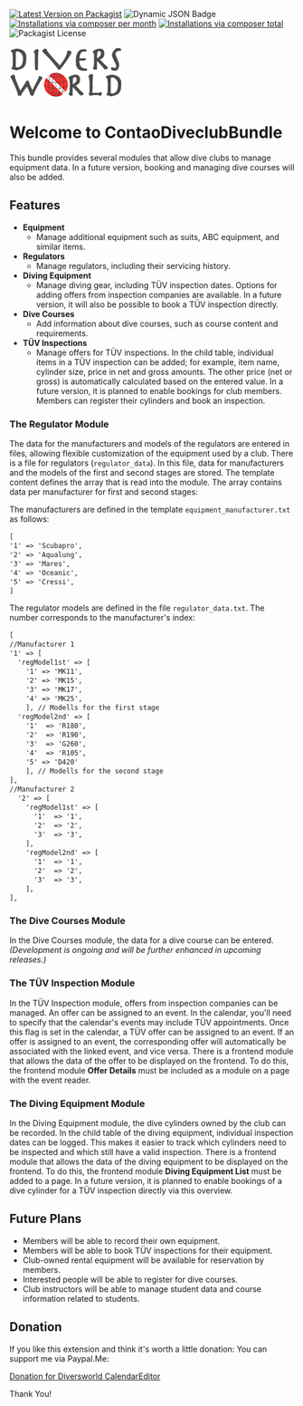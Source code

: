[![Latest Version on Packagist](http://img.shields.io/packagist/v/diversworld/contao-diveclub-bundle.svg?style=flat)](https://packagist.org/packages/diversworld/contao-diveclub-bundle)
![Dynamic JSON Badge](https://img.shields.io/badge/dynamic/json?url=https%3A%2F%2Fraw.githubusercontent.com%2Fdiversworld%2Fcontao-diveclub-bundle%2Fmain%2Fcomposer.json&query=%24.require%5B%22contao%2Fcore-bundle%22%5D&label=Contao%20Version)
[![Installations via composer per month](http://img.shields.io/packagist/dm/diversworld/contao-diveclub-bundle.svg?style=flat)](https://packagist.org/packages/diversworld/contao-diveclub-bundle)
[![Installations via composer total](http://img.shields.io/packagist/dt/diversworld/contao-diveclub-bundle.svg?style=flat)](https://packagist.org/packages/diversworld/contao-diveclub-bundle)
![Packagist License](https://img.shields.io/packagist/l/diversworld/contao-diveclub-bundle)

![Diversworld](docs/dw-logo-k.png "Diversworld Logo")


# Welcome to ContaoDiveclubBundle

This bundle provides several modules that allow dive clubs to manage equipment data. In a future version, booking and managing dive courses will also be added.

## Features
- **Equipment**
  - Manage additional equipment such as suits, ABC equipment, and similar items.
- **Regulators**
  - Manage regulators, including their servicing history.
- **Diving Equipment**
  - Manage diving gear, including TÜV inspection dates. Options for adding offers from inspection companies are available. In a future version, it will also be possible to book a TÜV inspection directly.
- **Dive Courses**
  - Add information about dive courses, such as course content and requirements.
- **TÜV Inspections**
  - Manage offers for TÜV inspections. In the child table, individual items in a TÜV inspection can be added; for example, item name, cylinder size, price in net and gross amounts. The other price (net or gross) is automatically calculated based on the entered value. In a future version, it is planned to enable bookings for club members. Members can register their cylinders and book an inspection.

### The Regulator Module
The data for the manufacturers and models of the regulators are entered in files, allowing flexible customization of the equipment used by a club.
There is a file for regulators (`regulator_data`). In this file, data for manufacturers and the models of the first and second stages are stored.
The template content defines the array that is read into the module. The array contains data per manufacturer for first and second stages:

The manufacturers are defined in the template `equipment_manufacturer.txt` as follows:

```
[
'1' => 'Scubapro',
'2' => 'Aqualung',
'3' => 'Mares',
'4' => 'Oceanic',
'5' => 'Cressi',
]
```
The regulator models are defined in the file `regulator_data.txt`. The number corresponds to the manufacturer's index:
```
[
//Manufacturer 1
'1' => [
  'regModel1st' => [
    '1' => 'MK11',
    '2' => 'MK15',
    '3' => 'MK17',
    '4' => 'MK25',
    ], // Modells for the first stage
  'regModel2nd' => [
    '1'  => 'R180',
    '2'  => 'R190',
    '3'  => 'G260',
    '4'  => 'R105',
    '5' => 'D420'
    ], // Modells for the second stage
],
//Manufacturer 2
  '2' => [
    'regModel1st' => [
      '1'  => '1',
      '2'  => '2',
      '3'  => '3',
    ],
    'regModel2nd' => [
      '1'  => '1',
      '2'  => '2',
      '3'  => '3',
    ],
],
```

### The Dive Courses Module
In the Dive Courses module, the data for a dive course can be entered. _(Development is ongoing and will be further enhanced in upcoming releases.)_

### The TÜV Inspection Module
In the TÜV Inspection module, offers from inspection companies can be managed. An offer can be assigned to an event. In the calendar, you'll need to specify that the calendar's events may include TÜV appointments. Once this flag is set in the calendar, a TÜV offer can be assigned to an event.
If an offer is assigned to an event, the corresponding offer will automatically be associated with the linked event, and vice versa.
There is a frontend module that allows the data of the offer to be displayed on the frontend. To do this, the frontend module **Offer Details** must be included as a module on a page with the event reader.

### The Diving Equipment Module
In the Diving Equipment module, the dive cylinders owned by the club can be recorded. In the child table of the diving equipment, individual inspection dates can be logged. This makes it easier to track which cylinders need to be inspected and which still have a valid inspection.
There is a frontend module that allows the data of the diving equipment to be displayed on the frontend. To do this, the frontend module **Diving Equipment List** must be added to a page.
In a future version, it is planned to enable bookings of a dive cylinder for a TÜV inspection directly via this overview.

## Future Plans
- Members will be able to record their own equipment.
- Members will be able to book TÜV inspections for their equipment.
- Club-owned rental equipment will be available for reservation by members.
- Interested people will be able to register for dive courses.
- Club instructors will be able to manage student data and course information related to students.


## Donation

If you like this extension and think it's worth a little donation: You can support me via Paypal.Me:

[Donation for Diversworld CalendarEditor](https://paypal.me/EckhardBecker615)

Thank You!

